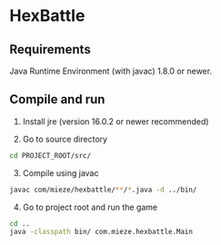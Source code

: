 # HexBattle

## Requirements
Java Runtime Environment (with javac) 1.8.0 or newer.

## Compile and run
1. Install jre (version 16.0.2 or newer recommended)

2. Go to source directory
```sh
cd PROJECT_ROOT/src/
```

3. Compile using javac
```sh
javac com/mieze/hexbattle/**/*.java -d ../bin/
```

4. Go to project root and run the game
```sh
cd ..
java -classpath bin/ com.mieze.hexbattle.Main
```
	
